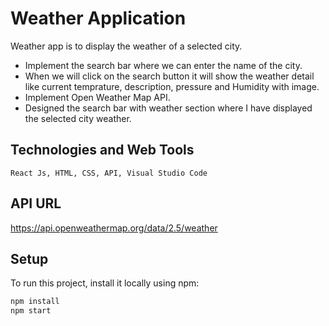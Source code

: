 # Weather Application
   Weather app is to display the weather of a selected city.
   <ul>
  <li>Implement the search bar where we can enter the name of the city.</li>
  <li>When we will click on the search button it will show the weather detail like current temprature, description, pressure and Humidity with image.</li>
  <li>Implement Open Weather Map API.</li>
  <li>Designed the search bar with weather section where I have displayed the selected city weather.</li>
  </ul>
  
## Technologies and Web Tools
    React Js, HTML, CSS, API, Visual Studio Code

## API URL
https://api.openweathermap.org/data/2.5/weather

## Setup
To run this project, install it locally using npm:
```jsx
npm install 
npm start
```
